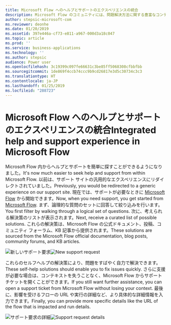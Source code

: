 ```yaml
---
title: Microsoft Flow へのヘルプとサポートのエクスペリエンスの統合
description: Microsoft Flow のコミュニティには、問題解決方法に関する豊富なコンテンツがあります。 この新しいサポート エクスペリエンスにより、サポート チケットをオープンすることなく、その場でソリューションを簡単に検索できるようになります。
author: stepsic-microsoft-com
ms.reviewer: deonhe
ms.date: 01/20/2019
ms.assetid: 397e446a-cf73-e811-a967-000d3a18c047
ms.topic: article
ms.prod: ''
ms.service: business-applications
ms.technology: ''
ms.author: stepsic
audience: Power user
ms.openlocfilehash: 3c19399c097fe66631c3be85ff5068308cfbbfbb
ms.sourcegitcommit: 1de869f4ccb74ccc9b9cd26817e3d5c30734c3c3
ms.translationtype: HT
ms.contentlocale: ja-JP
ms.lasthandoff: 01/25/2019
ms.locfileid: "288723"
---
```

# <a name="integrated-help-and-support-experience-in-microsoft-flow"></a><span data-ttu-id="28f7b-104">Microsoft Flow へのヘルプとサポートのエクスペリエンスの統合</span><span class="sxs-lookup"><span data-stu-id="28f7b-104">Integrated help and support experience in Microsoft Flow</span></span>




<span data-ttu-id="28f7b-105">Microsoft Flow 内からヘルプとサポートを簡単に探すことができるようになりました。</span><span class="sxs-lookup"><span data-stu-id="28f7b-105">It's now much easier to seek help and support from within Microsoft Flow.</span></span> <span data-ttu-id="28f7b-106">以前は、サポート サイトの汎用的なエクスペリエンスにリダイレクトされていました。</span><span class="sxs-lookup"><span data-stu-id="28f7b-106">Previously, you would be redirected to a generic experience on our support site.</span></span> <span data-ttu-id="28f7b-107">現在では、サポートが必要なときに [Microsoft Flow](https://flow.microsoft.com/support/) から開始できます。</span><span class="sxs-lookup"><span data-stu-id="28f7b-107">Now, when you need support, you get started from [Microsoft Flow](https://flow.microsoft.com/support/).</span></span> <span data-ttu-id="28f7b-108">まず、論理的な質問のセットに回答して絞り込みを行います。</span><span class="sxs-lookup"><span data-stu-id="28f7b-108">You first filter by walking through a logical set of questions.</span></span> <span data-ttu-id="28f7b-109">次に、考えられる解決策のリストが表示されます。</span><span class="sxs-lookup"><span data-stu-id="28f7b-109">Next, receive a curated list of possible solutions.</span></span> <span data-ttu-id="28f7b-110">これらの解決策は、Microsoft Flow の公式ドキュメント、投稿、コミュニティ フォーラム、KB 記事から提供されます。</span><span class="sxs-lookup"><span data-stu-id="28f7b-110">These solutions are sourced from the Microsoft Flow official documentation, blog posts, community forums, and KB articles.</span></span>

<span data-ttu-id="28f7b-111">![新しいサポート要求](media/new-support-request-1.png "新しいサポート要求")</span><span class="sxs-lookup"><span data-stu-id="28f7b-111">![New support request](media/new-support-request-1.png "New support request")</span></span>

<span data-ttu-id="28f7b-112">これらのセルフヘルプの解決策により、問題をすばやく自力で解決できます。</span><span class="sxs-lookup"><span data-stu-id="28f7b-112">These self-help solutions should enable you to fix issues quickly.</span></span> <span data-ttu-id="28f7b-113">さらに支援が必要な場合は、コンテキストを失うことなく、Microsoft Flow からサポート チケットを開くことができます。</span><span class="sxs-lookup"><span data-stu-id="28f7b-113">If you still want further assistance, you can open a support ticket from Microsoft Flow without losing your context.</span></span> <span data-ttu-id="28f7b-114">最後に、影響を受けるフローの URL や実行の詳細など、より具体的な詳細情報を入力できます。</span><span class="sxs-lookup"><span data-stu-id="28f7b-114">Finally, you can provide more specific details like the URL of the flow that is impacted and run details.</span></span>

<span data-ttu-id="28f7b-115">![サポート要求の詳細](media/new-support-request-2.png "サポート要求の詳細")</span><span class="sxs-lookup"><span data-stu-id="28f7b-115">![Support request details](media/new-support-request-2.png "Support request details")</span></span>